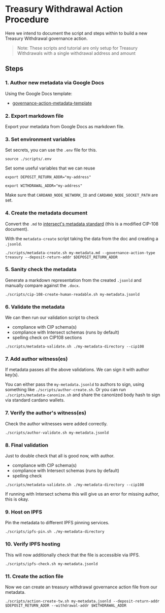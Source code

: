 # Treasury Withdrawal Action Procedure

Here we intend to document the script and steps within to build a new Treasury Withdrawal governance action.

> Note: These scripts and tutorial are only setup for Treasury Withdrawals with a single withdrawal address and amount

## Steps

### 1. Author new metadata via Google Docs

Using the Google Docs template:

- [governance-action-metadata-template](https://docs.google.com/document/d/1ry0ci4Ktno_O-fS8-g-Ht1BcEnV1FXLWa2iAUIt8-dI/edit?tab=t.0)

### 2. Export markdown file

Export your metadata from Google Docs as markdown file.

### 3. Set environment variables

Set secrets, you can use the `.env` file for this.

```shell
source ./scripts/.env
```

Set some useful variables that we can reuse

```shell
export DEPOSIT_RETURN_ADDR="my-address"

export WITHDRAWAL_ADDR="my-address"
```

Make sure that `CARDANO_NODE_NETWORK_ID` and `CARDANO_NODE_SOCKET_PATH` are set.

### 4. Create the metadata document

Convert the `.md` to [intersect's metadata standard](https://github.com/IntersectMBO/governance-actions/tree/main/schemas) (this is a modified CIP-108 document).

With the `metadata-create` script taking the data from the doc and creating a `.jsonld`.

```shell
./scripts/metadata-create.sh my-metadata.md --governance-action-type treasury --deposit-return-addr $DEPOSIT_RETURN_ADDR
```

### 5. Sanity check the metadata

Generate a markdown representation from the created `.jsonld`
and manually compare against the `.docx`.

```shell
./scripts/cip-108-create-human-readable.sh my-metadata.jsonld
```

### 6. Validate the metadata

We can then run our validation script to check

- compliance with CIP schema(s)
- compliance with Intersect schemas (runs by default)
- spelling check on CIP108 sections

```shell
./scripts/metadata-validate.sh ./my-metadata-directory --cip108
```

### 7. Add author witness(es)

If metadata passes all the above validations.
We can sign it with author key(s).

You can either pass the `my-metadata.jsonld` to authors to sign, using something like `./scripts/author-create.sh`.
Or you can run `./scripts/metadata-canonize.sh` and share the canonized body hash to sign via standard cardano wallets.

### 7. Verify the author's witness(es)

Check the author witnesses were added correctly.

```shell
./scripts/author-validate.sh my-metadata.jsonld
```

### 8. Final validation

Just to double check that all is good now, with author.

- compliance with CIP schema(s)
- compliance with Intersect schemas (runs by default)
- spelling check

```shell
./scripts/metadata-validate.sh ./my-metadata-directory --cip108
```

If running with Intersect schema this will give us an error for missing author, this is okay.

### 9. Host on IPFS

Pin the metadata to different IPFS pinning services.

```shell
./scripts/ipfs-pin.sh ./my-metadata-directory
```

### 10. Verify IPFS hosting

This will now additionally check that the file is accessible via IPFS.

```shell
./scripts/ipfs-check.sh my-metadata.jsonld
```

### 11. Create the action file

Now we can create an treasury withdrawal governance action file from our metadata.

```shell
./scripts/action-create-tw.sh my-metadata.jsonld --deposit-return-addr $DEPOSIT_RETURN_ADDR --withdrawal-addr $WITHDRAWAL_ADDR
```

